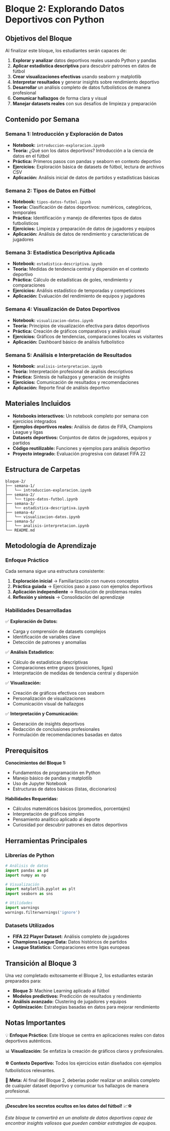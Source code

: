# Bloque 2: Explorando Datos Deportivos con Python

## Objetivos del Bloque

Al finalizar este bloque, los estudiantes serán capaces de:

1. **Explorar y analizar** datos deportivos reales usando Python y pandas
2. **Aplicar estadística descriptiva** para descubrir patrones en datos de fútbol
3. **Crear visualizaciones efectivas** usando seaborn y matplotlib
4. **Interpretar resultados** y generar insights sobre rendimiento deportivo
5. **Desarrollar** un análisis completo de datos futbolísticos de manera profesional
6. **Comunicar hallazgos** de forma clara y visual
7. **Manejar datasets reales** con sus desafíos de limpieza y preparación

## Contenido por Semana

### Semana 1: Introducción y Exploración de Datos

- **Notebook:** `introduccion-exploracion.ipynb`
- **Teoría:** ¿Qué son los datos deportivos? Introducción a la ciencia de datos en el fútbol
- **Práctica:** Primeros pasos con pandas y seaborn en contexto deportivo
- **Ejercicios:** Exploración básica de datasets de fútbol, lectura de archivos CSV
- **Aplicación:** Análisis inicial de datos de partidos y estadísticas básicas

### Semana 2: Tipos de Datos en Fútbol

- **Notebook:** `tipos-datos-futbol.ipynb`
- **Teoría:** Clasificación de datos deportivos: numéricos, categóricos, temporales
- **Práctica:** Identificación y manejo de diferentes tipos de datos futbolísticos
- **Ejercicios:** Limpieza y preparación de datos de jugadores y equipos
- **Aplicación:** Análisis de datos de rendimiento y características de jugadores

### Semana 3: Estadística Descriptiva Aplicada

- **Notebook:** `estadistica-descriptiva.ipynb`
- **Teoría:** Medidas de tendencia central y dispersión en el contexto deportivo
- **Práctica:** Cálculo de estadísticas de goles, rendimiento y comparaciones
- **Ejercicios:** Análisis estadístico de temporadas y competiciones
- **Aplicación:** Evaluación del rendimiento de equipos y jugadores

### Semana 4: Visualización de Datos Deportivos

- **Notebook:** `visualizacion-datos.ipynb`
- **Teoría:** Principios de visualización efectiva para datos deportivos
- **Práctica:** Creación de gráficos comparativos y análisis visual
- **Ejercicios:** Gráficos de tendencias, comparaciones locales vs visitantes
- **Aplicación:** Dashboard básico de análisis futbolístico

### Semana 5: Análisis e Interpretación de Resultados

- **Notebook:** `analisis-interpretacion.ipynb`
- **Teoría:** Interpretación profesional de análisis descriptivos
- **Práctica:** Síntesis de hallazgos y generación de insights
- **Ejercicios:** Comunicación de resultados y recomendaciones
- **Aplicación:** Reporte final de análisis deportivo

## Materiales Incluidos

- **Notebooks interactivos:** Un notebook completo por semana con ejercicios integrados
- **Ejemplos deportivos reales:** Análisis de datos de FIFA, Champions League y ligas
- **Datasets deportivos:** Conjuntos de datos de jugadores, equipos y partidos
- **Código reutilizable:** Funciones y ejemplos para análisis deportivo
- **Proyecto integrado:** Evaluación progresiva con dataset FIFA 22

## Estructura de Carpetas

```
bloque-2/
├── semana-1/
│   └── introduccion-exploracion.ipynb
├── semana-2/
│   └── tipos-datos-futbol.ipynb
├── semana-3/
│   └── estadistica-descriptiva.ipynb
├── semana-4/
│   └── visualizacion-datos.ipynb
├── semana-5/
│   └── analisis-interpretacion.ipynb
└── README.md
```

## Metodología de Aprendizaje

### Enfoque Práctico

Cada semana sigue una estructura consistente:

1. **Exploración inicial** → Familiarización con nuevos conceptos
2. **Práctica guiada** → Ejercicios paso a paso con ejemplos deportivos
3. **Aplicación independiente** → Resolución de problemas reales
4. **Reflexión y síntesis** → Consolidación del aprendizaje

### Habilidades Desarrolladas

✅ **Exploración de Datos:**
- Carga y comprensión de datasets complejos
- Identificación de variables clave
- Detección de patrones y anomalías

✅ **Análisis Estadístico:**
- Cálculo de estadísticas descriptivas
- Comparaciones entre grupos (posiciones, ligas)
- Interpretación de medidas de tendencia central y dispersión

✅ **Visualización:**
- Creación de gráficos efectivos con seaborn
- Personalización de visualizaciones
- Comunicación visual de hallazgos

✅ **Interpretación y Comunicación:**
- Generación de insights deportivos
- Redacción de conclusiones profesionales
- Formulación de recomendaciones basadas en datos

## Prerequisitos

**Conocimientos del Bloque 1:**
- Fundamentos de programación en Python
- Manejo básico de pandas y matplotlib
- Uso de Jupyter Notebook
- Estructuras de datos básicas (listas, diccionarios)

**Habilidades Requeridas:**
- Cálculos matemáticos básicos (promedios, porcentajes)
- Interpretación de gráficos simples
- Pensamiento analítico aplicado al deporte
- Curiosidad por descubrir patrones en datos deportivos

## Herramientas Principales

### Librerías de Python
```python
# Análisis de datos
import pandas as pd
import numpy as np

# Visualización
import matplotlib.pyplot as plt
import seaborn as sns

# Utilidades
import warnings
warnings.filterwarnings('ignore')
```

### Datasets Utilizados
- **FIFA 22 Player Dataset:** Análisis completo de jugadores
- **Champions League Data:** Datos históricos de partidos
- **League Statistics:** Comparaciones entre ligas europeas

## Transición al Bloque 3

Una vez completado exitosamente el Bloque 2, los estudiantes estarán preparados para:

- **Bloque 3:** Machine Learning aplicado al fútbol
- **Modelos predictivos:** Predicción de resultados y rendimiento
- **Análisis avanzado:** Clustering de jugadores y equipos
- **Optimización:** Estrategias basadas en datos para mejorar rendimiento

## Notas Importantes

💡 **Enfoque Práctico:** Este bloque se centra en aplicaciones reales con datos deportivos auténticos.

📊 **Visualización:** Se enfatiza la creación de gráficos claros y profesionales.

⚽ **Contexto Deportivo:** Todos los ejercicios están diseñados con ejemplos futbolísticos relevantes.

🎯 **Meta:** Al final del Bloque 2, deberías poder realizar un análisis completo de cualquier dataset deportivo y comunicar tus hallazgos de manera profesional.

---

**¡Descubre los secretos ocultos en los datos del fútbol!** 📈⚽

*Este bloque te convertirá en un analista de datos deportivos capaz de encontrar insights valiosos que pueden cambiar estrategias de equipos.*
